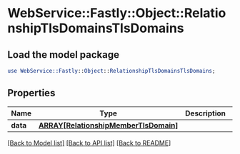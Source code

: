 # WebService::Fastly::Object::RelationshipTlsDomainsTlsDomains

## Load the model package
```perl
use WebService::Fastly::Object::RelationshipTlsDomainsTlsDomains;
```

## Properties
Name | Type | Description | Notes
------------ | ------------- | ------------- | -------------
**data** | [**ARRAY[RelationshipMemberTlsDomain]**](RelationshipMemberTlsDomain.md) |  | [optional] 

[[Back to Model list]](../README.md#documentation-for-models) [[Back to API list]](../README.md#documentation-for-api-endpoints) [[Back to README]](../README.md)


